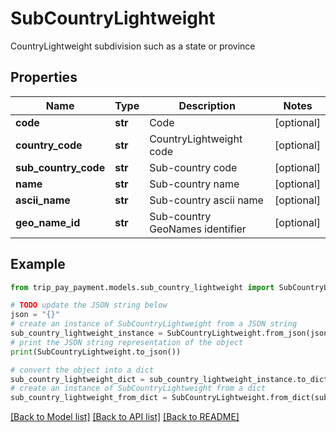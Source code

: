 # SubCountryLightweight

CountryLightweight subdivision such as a state or province

## Properties

Name | Type | Description | Notes
------------ | ------------- | ------------- | -------------
**code** | **str** | Code | [optional] 
**country_code** | **str** | CountryLightweight code | [optional] 
**sub_country_code** | **str** | Sub-country code | [optional] 
**name** | **str** | Sub-country name | [optional] 
**ascii_name** | **str** | Sub-country ascii name | [optional] 
**geo_name_id** | **str** | Sub-country GeoNames identifier | [optional] 

## Example

```python
from trip_pay_payment.models.sub_country_lightweight import SubCountryLightweight

# TODO update the JSON string below
json = "{}"
# create an instance of SubCountryLightweight from a JSON string
sub_country_lightweight_instance = SubCountryLightweight.from_json(json)
# print the JSON string representation of the object
print(SubCountryLightweight.to_json())

# convert the object into a dict
sub_country_lightweight_dict = sub_country_lightweight_instance.to_dict()
# create an instance of SubCountryLightweight from a dict
sub_country_lightweight_from_dict = SubCountryLightweight.from_dict(sub_country_lightweight_dict)
```
[[Back to Model list]](../README.md#documentation-for-models) [[Back to API list]](../README.md#documentation-for-api-endpoints) [[Back to README]](../README.md)


